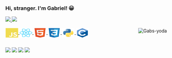 ### Hi, stranger. I'm Gabriel!  😀

<div>
  <a href="https://github.com/GabrielFrat">
  <img height="180em" src="https://github-readme-stats.vercel.app/api?username=GabrielFrat&show_icons=true&theme=dracula&include_all_commits=true&count_private=true"/>
  <img height="180em" src="https://github-readme-stats.vercel.app/api/top-langs/?username=GabrielFrat&layout=compact&langs_count=7&theme=dracula"/>
</div>
  
  <div style="display: inline_block"><br>
  <img align="center" alt="Gabs-Js" height="30" width="40" src="https://raw.githubusercontent.com/devicons/devicon/master/icons/javascript/javascript-plain.svg">
  <img align="center" alt="Gabs-React" height="30" width="40" src="https://raw.githubusercontent.com/devicons/devicon/master/icons/react/react-original.svg">
  <img align="center" alt="Gabs-HTML" height="30" width="40" src="https://raw.githubusercontent.com/devicons/devicon/master/icons/html5/html5-original.svg">
  <img align="center" alt="Gabs-CSS" height="30" width="40" src="https://raw.githubusercontent.com/devicons/devicon/master/icons/css3/css3-original.svg">
  <img align="center" alt="Gabs-Python" height="30" width="40" src="https://raw.githubusercontent.com/devicons/devicon/master/icons/python/python-original.svg">
  <img align="center" alt="Gabs-Csharp" height="30" width="40" src="https://raw.githubusercontent.com/devicons/devicon/master/icons/c/c-original.svg">
    <img align="right" alt="Gabs-yoda" src="https://media.giphy.com/media/V05j7ZikncGM5CHm6L/giphy.gif" heigth="90" width="90">
</div>
  
 ##
  
  <div> 
  <a href="https://www.instagram.com/gfratts/" target="_blank"><img src="https://img.shields.io/badge/-Instagram-%23E4405F?style=for-the-badge&logo=instagram&logoColor=white" target="_blank"></a>
     <a href="https://twitter.com/GabsFratucci" target="_blank"><img src="https://img.shields.io/badge/Twitter-1DA1F2?style=for-the-badge&logo=twitter&logoColor=white" target="_blank"></a>
  <a href = "mailto:gabrielfrat@hotmail.com"><img src="https://img.shields.io/badge/Microsoft_Outlook-0078D4?style=for-the-badge&logo=microsoft-outlook&logoColor=white" target="_blank"></a>
  <a href="https://www.linkedin.com/in/gabriel-fratucci-dos-reis-7838611b6/" target="_blank"><img src="https://img.shields.io/badge/-LinkedIn-%230077B5?style=for-the-badge&logo=linkedin&logoColor=white" target="_blank"></a> 
</div>
  
